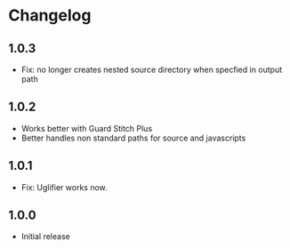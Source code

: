 # Changelog

## 1.0.3
- Fix: no longer creates nested source directory when specfied in output path

## 1.0.2
- Works better with Guard Stitch Plus
- Better handles non standard paths for source and javascripts

## 1.0.1
- Fix: Uglifier works now.

## 1.0.0
- Initial release

